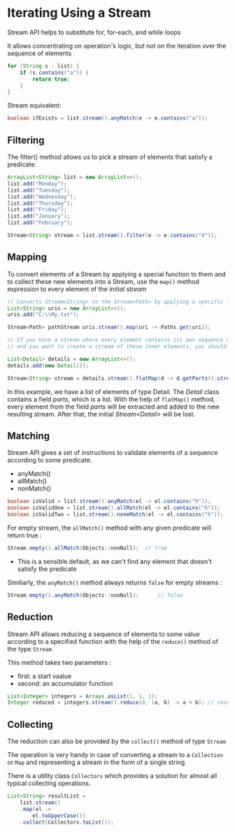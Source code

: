 # Iterating Using a Stream

Stream API helps to substitute for, for-each, and while loops

It allows concentrating on operation's logic, but not on the iteration over the
sequence of elements

```java
for (String s : list) {
    if (s.contains("a")) {
        return true;
    }
}
```

Stream equivalent:

```java
boolean ifExists = list.stream().anyMatch(e -> e.contains("a"));
```

## Filtering

The filter() method allows us to pick a stream of elements that satisfy a
predicate.

```java
ArrayList<String> list = new ArrayList<>();
list.add("Monday");
list.add("Tuesday");
list.add("Wednesday");
list.add("Thursday");
list.add("Friday");
list.add("January");
list.add("February");

Stream<String> stream = list.stream().filter(e -> e.contains("d"));
```

## Mapping

To convert elements of a Stream by applying a special function to them and to
collect these new elements into a Stream, use the ```map()``` method
expression to every element of the *initial stream*
```java
// Converts Stream<String> to the Stream<Path> by applying a specific lambda
List<String> uris = new ArrayList<>();
uris.add("C:\\My.txt");

Stream<Path> pathStream uris.stream().map(uri -> Paths.get(uri));
```

```java
// If you have a stream where every element contains its own sequence of elements
// and you want to create a stream of these inner elements, you should use flatMap()

List<Detail> details = new ArrayList<>();
details.add(new Detail());

Stream<String> stream = details.stream().flatMap(d -> d.getParts().stream());
```
In this example, we have a list of elements of type Detail. The *Detail* class
contains a field *parts*, which is a list<String>. With the help of
```flatMap()``` method, every element from the field *parts* will be extracted
and added to the new resulting stream.
After that, the initial *Stream\<Detail>* will be lost.


## Matching

Stream API gives a set of instructions to validate elements of a sequence
according to some predicate.

- anyMatch()
- allMatch()
- nonMatch()

```java
boolean isValid = list.stream().anyMatch(el -> el.contains("h"));       // true
boolean isValidOne = list.stream().allMatch(el -> el.contains("h"));    // false
boolean isValidTwo = list.stream().noneMatch(el -> el.contains("h"));   // false
```

For empty stream, the ```allMatch()``` method with any given predicate will
return true :
```java
Stream.empty().allMatch(Objects::nonNull);  // true
```
- This is a sensible default, as we can't find any element that doesn't satisfy
  the predicate

Similiarly, the ```anyMatch()``` method always returns ```false``` for empty
streams :
```java
Stream.empty().anyMatch(Objects::nonNull);      // false
```


## Reduction

Stream API allows reducing a sequence of elements to some value according to a
specified function with the help of the ```reduce()``` method of the type
```Stream```

This method takes two parameters :
- first: a start vaalue
- second: an accumulator function

```java
List<Integer> integers = Arrays.asList(1, 1, 1);
Integer reduced = integers.stream().reduce(0, (a, b) -> a + b); // result = 3
```


## Collecting

The reduction can also be provided by the ```collect()``` method of type
```Stream```

The operation is very handy in case of converting a stream to a ```Collection```
or ```Map``` and representing a stream in the form of a single string

There is a utility class ```Collectors``` which provides a solution for almost
all typical collecting operations.

```java
List<String> resultList =
    list.stream()
    .map(el ->
        el.toUpperCase())
    .collect(Collectors.toList());
```
